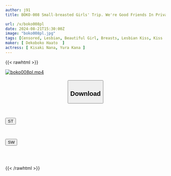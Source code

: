 ```yaml
---
author: j91
title: BOKO-008 Small-breasted Girls' Trip. We're Good Friends In Private, But When We Went On A Date Just The Two Of Us, Took A Bath, And Kissed A Lot... I Was Overwhelmed With Love. Nana Kisaki Kana Yura

url: /v/boko008pl
date: 2024-08-21T15:30:00Z
image: "boko008pl.jpg"
tags: [Censored, Lesbian, Beautiful Girl, Breasts, Lesbian Kiss, Kiss	]
maker: [ Dekoboko Haato  ]
actress: [ Kisaki Nana, Yura Kana ]
---
```



{{< rawhtml >}}

<div class="video" data-videoid="OAKa3zAGpgSZ0rQ">
    <a href="javascript:;">
        <img src="/v/boko008pl/boko008pl.jpg" width="WIDTH" height="HEIGHT" alt="boko008pl.mp4" loading="lazy">
    </a>
</div>

<script type="text/javascript" src="https://j91.asia/asset/on-demand-st.js"></script>

<br>
  <link rel="stylesheet" href="https://j91.asia/asset/bs5.css">
  
  <center>
  <button class="btn btn-primary" type="button" data-bs-toggle="collapse" data-bs-target=".multi-collapse" aria-expanded="false" aria-controls="multiCollapseExample1 multiCollapseExample2"><h2>Download</h2></button></center>
</p>
<div class="row">
  <div class="col">
    <div class="collapse multi-collapse" id="multiCollapseExample1">
      <div class="card card-body">
	      	      <br>
<div class="buttons">  
<p><a href="/v/boko008pl/st.html" target="_blank"><button class="btn-hover color-3"><i class="fa fa-download"></i> ST</button></a></p></div>
    </div>
  </div>
</div>
  <div class="col">
    <div class="collapse multi-collapse" id="multiCollapseExample2">
      <div class="card card-body">
	      <br>
<div class="buttons">
<p><a href="/v/boko008pl/sw.html" target="_blank"><button class="btn-hover color-2"><i class="fa fa-download"></i> SW</button></a></p></div>
<br><br>
      </div>
    </div>
  </div>
</div>

{{< /rawhtml >}}